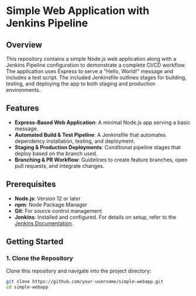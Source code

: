 # Simple Web Application with Jenkins Pipeline

## Overview
This repository contains a simple Node.js web application along with a Jenkins Pipeline configuration to demonstrate a complete CI/CD workflow. The application uses Express to serve a "Hello, World!" message and includes a test script. The included Jenkinsfile outlines stages for building, testing, and deploying the app to both staging and production environments.

## Features
- **Express-Based Web Application**: A minimal Node.js app serving a basic message.
- **Automated Build & Test Pipeline**: A Jenkinsfile that automates dependency installation, testing, and deployment.
- **Staging & Production Deployments**: Conditional pipeline stages that deploy based on the branch used.
- **Branching & PR Workflow**: Guidelines to create feature branches, open pull requests, and integrate changes.

## Prerequisites
- **Node.js**: Version 12 or later
- **npm**: Node Package Manager
- **Git**: For source control management
- **Jenkins**: Installed and configured. For details on setup, refer to the [Jenkins Documentation](https://www.jenkins.io/doc/).

## Getting Started

### 1. Clone the Repository
Clone this repository and navigate into the project directory:
```bash
git clone https://github.com/your-username/simple-webapp.git
cd simple-webapp
